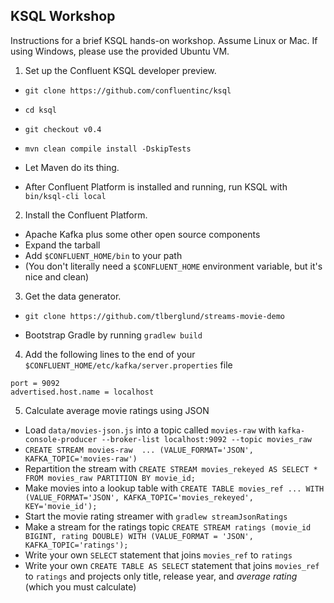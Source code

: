 ## KSQL Workshop

Instructions for a brief KSQL hands-on workshop. Assume Linux or Mac. If using Windows, please use the provided Ubuntu VM.

1. Set up the Confluent KSQL developer preview.

  * `git clone https://github.com/confluentinc/ksql`
  
  * `cd ksql`
  
  * `git checkout v0.4`
  
  * `mvn clean compile install -DskipTests`
  
  * Let Maven do its thing.
  
  * After Confluent Platform is installed and running, run KSQL with `bin/ksql-cli local`
  
2. Install the Confluent Platform.

  * Apache Kafka plus some other open source components
  * Expand the tarball
  * Add `$CONFLUENT_HOME/bin` to your path
  * (You don't literally need a `$CONFLUENT_HOME` environment variable, but it's nice and clean)
  
3. Get the data generator.

  * `git clone https://github.com/tlberglund/streams-movie-demo`
  
  * Bootstrap Gradle by running `gradlew build`

4. Add the following lines to the end of your `$CONFLUENT_HOME/etc/kafka/server.properties` file
```
port = 9092
advertised.host.name = localhost
```

5. Calculate average movie ratings using JSON

  * Load `data/movies-json.js` into a topic called `movies-raw` with `kafka-console-producer --broker-list localhost:9092 --topic movies_raw`
  * `CREATE STREAM movies-raw  ... (VALUE_FORMAT='JSON', KAFKA_TOPIC='movies-raw')`
  * Repartition the stream with `CREATE STREAM movies_rekeyed AS SELECT * FROM movies_raw PARTITION BY movie_id;`
  * Make movies into a lookup table with `CREATE TABLE movies_ref ... WITH (VALUE_FORMAT='JSON', KAFKA_TOPIC='movies_rekeyed', KEY='movie_id');`
  * Start the movie rating streamer with `gradlew streamJsonRatings`
  * Make a stream for the ratings topic `CREATE STREAM ratings (movie_id BIGINT, rating DOUBLE) WITH (VALUE_FORMAT = 'JSON', KAFKA_TOPIC='ratings');`
  * Write your own `SELECT` statement that joins `movies_ref` to `ratings`
  * Write your own `CREATE TABLE AS SELECT` statement that joins `movies_ref` to `ratings` and projects only title, release year, and _average rating_ (which you must calculate)
  
